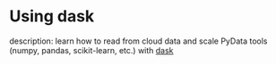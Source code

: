 # Using dask

description: learn how to read from cloud data and scale PyData tools (numpy, pandas, scikit-learn, etc.) with [dask](https://github.com/dask/dask)
